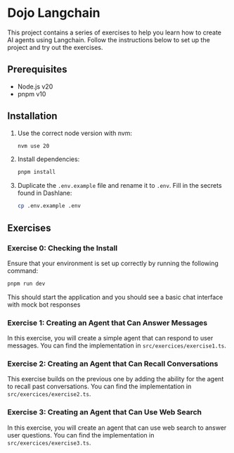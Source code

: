 # Dojo Langchain

This project contains a series of exercises to help you learn how to create AI agents using Langchain. Follow the instructions below to set up the project and try out the exercises.

## Prerequisites

- Node.js v20
- pnpm v10

## Installation

1. Use the correct node version with nvm:
   ```sh
   nvm use 20
   ```

2. Install dependencies:
   ```sh
   pnpm install
   ```

3. Duplicate the `.env.example` file and rename it to `.env`. Fill in the secrets found in Dashlane:
   ```sh
   cp .env.example .env
   ```

## Exercises

### Exercise 0: Checking the Install

Ensure that your environment is set up correctly by running the following command:
```sh
pnpm run dev
```
This should start the application and you should see a basic chat interface with mock bot responses

### Exercise 1: Creating an Agent that Can Answer Messages

In this exercise, you will create a simple agent that can respond to user messages. You can find the implementation in `src/exercices/exercise1.ts`.

### Exercise 2: Creating an Agent that Can Recall Conversations

This exercise builds on the previous one by adding the ability for the agent to recall past conversations. You can find the implementation in `src/exercices/exercise2.ts`.

### Exercise 3: Creating an Agent that Can Use Web Search

In this exercise, you will create an agent that can use web search to answer user questions. You can find the implementation in `src/exercices/exercise3.ts`.
